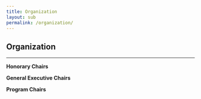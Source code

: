 ```yaml
---
title: Organization
layout: sub
permalink: /organization/
---
```


<h2>Organization</h2>
<hr/>
<p><strong>Honorary Chairs</strong></p>
<ul>
</ul>
<p><strong>General Executive Chairs </strong></p>
<ul>
</ul>
<p><strong>Program Chairs </strong></p>
<ul>
</ul>
